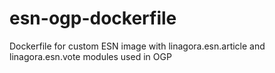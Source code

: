 # esn-ogp-dockerfile
Dockerfile for custom ESN image with linagora.esn.article and linagora.esn.vote modules used in OGP

